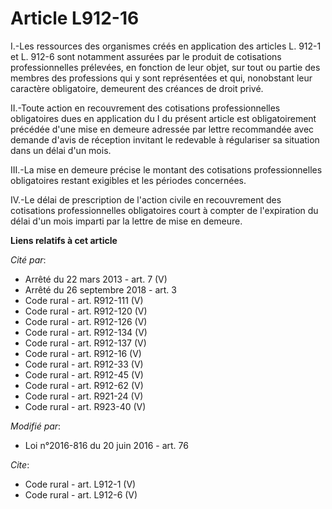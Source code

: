 # Article L912-16

I.-Les ressources des organismes créés en application des articles L. 912-1 et L. 912-6 sont notamment assurées par le
produit de cotisations professionnelles prélevées, en fonction de leur objet, sur tout ou partie des membres des professions
qui y sont représentées et qui, nonobstant leur caractère obligatoire, demeurent des créances de droit privé. 

II.-Toute action en recouvrement des cotisations professionnelles obligatoires dues en application du I du présent article
est obligatoirement précédée d'une mise en demeure adressée par lettre recommandée avec demande d'avis de réception invitant
le redevable à régulariser sa situation dans un délai d'un mois. 

III.-La mise en demeure précise le montant des cotisations professionnelles obligatoires restant exigibles et les périodes
concernées. 

IV.-Le délai de prescription de l'action civile en recouvrement des cotisations professionnelles obligatoires court à compter
de l'expiration du délai d'un mois imparti par la lettre de mise en demeure.

**Liens relatifs à cet article**

_Cité par_:

  - Arrêté du 22 mars 2013 - art. 7 (V)
  - Arrêté du 26 septembre 2018 - art. 3
  - Code rural - art. R912-111 (V)
  - Code rural - art. R912-120 (V)
  - Code rural - art. R912-126 (V)
  - Code rural - art. R912-134 (V)
  - Code rural - art. R912-137 (V)
  - Code rural - art. R912-16 (V)
  - Code rural - art. R912-33 (V)
  - Code rural - art. R912-45 (V)
  - Code rural - art. R912-62 (V)
  - Code rural - art. R921-24 (V)
  - Code rural - art. R923-40 (V)

_Modifié par_:

  - Loi n°2016-816 du 20 juin 2016 - art. 76

_Cite_:

  - Code rural - art. L912-1 (V)
  - Code rural - art. L912-6 (V)

